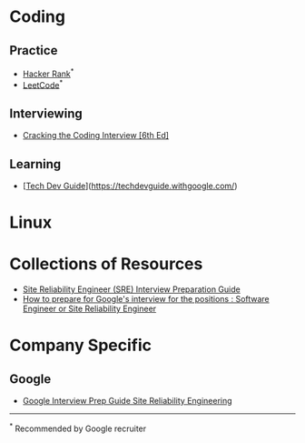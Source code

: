 # Coding
## Practice
* [Hacker Rank](https://www.hackerrank.com/)<sup>*</sup>
* [LeetCode](https://leetcode.com/)<sup>*</sup>

## Interviewing
* [Cracking the Coding Interview [6th Ed]](https://drive.google.com/file/d/11qPPf8gswvm4e7p41yfKiDJOJQRbU7qP/view?usp=sharing)
## Learning
* [[Tech Dev Guide](https://techdevguide.withgoogle.com/)](https://techdevguide.withgoogle.com/)

# Linux

# Collections of Resources
* [Site Reliability Engineer (SRE) Interview Preparation Guide](https://github.com/mxssl/sre-interview-prep-guide)
* [How to prepare for Google's interview for the positions : Software Engineer or Site Reliability Engineer](https://github.com/mister0/How-to-prepare-for-google-interview-SWE-SRE)

# Company Specific
## Google
* [Google Interview Prep Guide Site Reliability Engineering 
](https://drive.google.com/file/d/1P_cj76kw35ExtcBP3_OsH42pdGc4_WKE/view?usp=sharing)

---
<sup>*</sup> Recommended by Google recruiter 
<!--stackedit_data:
eyJoaXN0b3J5IjpbMTUwODM2NTA3NSwtOTcwNzczNDI0LDEzNj
U5MTQ3NCwyMTI2Nzk4MzY5LC0xMjAwMzI2MTcyLDExNjA5Mjc5
MDddfQ==
-->